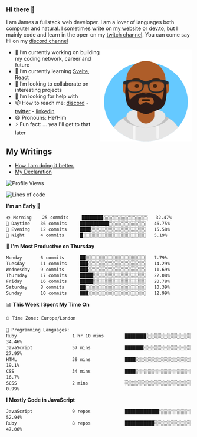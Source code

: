 ### Hi there 👋

I am James a fullstack web developer. I am a lover of languages both computer and natural. I sometimes write on [my website](https://jdhall.dev) or [dev.to](https://dev.to/zefur), but I mainly code and learn in the open on my [twitch channel](https://www.twitch.com/jozuhito). You can come say Hi on my [discord channel](https://discord.gg/sWEHvsBw)



<img align="right" height="250" width="250"  src="/assets/avataaars.png" />

  

- 🔭 I’m currently working on building my coding network, career and future
- 🌱 I’m currently learning [Svelte](https://svelte.dev), [React](https://reactjs.org)
- 👯 I’m looking to collaborate on interesting projects
- 🤔 I’m looking for help with 
- 📫 How to reach me: [discord](https://discord.gg/sWEHvsBw)
                      - [twitter](twitter.com/zefur)
                      - [linkedin](https://linkedin.com/in/j-d-hall)
- 😄 Pronouns: He/Him
- ⚡ Fun fact: ... yea I'll get to that later

## My Writings 
<!-- BLOG-POST-LIST:START -->
- [How I am doing it better.](https://dev.to/zefur/how-i-am-doing-it-better-435)
- [My Declaration](https://dev.to/zefur/my-declaration-1kje)
<!-- BLOG-POST-LIST:END -->

<!--START_SECTION:waka-->
![Profile Views](http://img.shields.io/badge/Profile%20Views-560-blue)

![Lines of code](https://img.shields.io/badge/From%20Hello%20World%20I%27ve%20Written-87842%20lines%20of%20code-blue)

**I'm an Early 🐤** 

```text
🌞 Morning    25 commits     ████████░░░░░░░░░░░░░░░░░   32.47% 
🌆 Daytime    36 commits     ███████████░░░░░░░░░░░░░░   46.75% 
🌃 Evening    12 commits     ████░░░░░░░░░░░░░░░░░░░░░   15.58% 
🌙 Night      4 commits      █░░░░░░░░░░░░░░░░░░░░░░░░   5.19%

```
📅 **I'm Most Productive on Thursday** 

```text
Monday       6 commits      ██░░░░░░░░░░░░░░░░░░░░░░░   7.79% 
Tuesday      11 commits     ███░░░░░░░░░░░░░░░░░░░░░░   14.29% 
Wednesday    9 commits      ███░░░░░░░░░░░░░░░░░░░░░░   11.69% 
Thursday     17 commits     █████░░░░░░░░░░░░░░░░░░░░   22.08% 
Friday       16 commits     █████░░░░░░░░░░░░░░░░░░░░   20.78% 
Saturday     8 commits      ██░░░░░░░░░░░░░░░░░░░░░░░   10.39% 
Sunday       10 commits     ███░░░░░░░░░░░░░░░░░░░░░░   12.99%

```


📊 **This Week I Spent My Time On** 

```text
⌚︎ Time Zone: Europe/London

💬 Programming Languages: 
Ruby                     1 hr 10 mins        ████████░░░░░░░░░░░░░░░░░   34.46% 
JavaScript               57 mins             ███████░░░░░░░░░░░░░░░░░░   27.95% 
HTML                     39 mins             ████░░░░░░░░░░░░░░░░░░░░░   19.1% 
CSS                      34 mins             ████░░░░░░░░░░░░░░░░░░░░░   16.7% 
SCSS                     2 mins              ░░░░░░░░░░░░░░░░░░░░░░░░░   0.99%

```

**I Mostly Code in JavaScript** 

```text
JavaScript               9 repos             █████████████░░░░░░░░░░░░   52.94% 
Ruby                     8 repos             ███████████░░░░░░░░░░░░░░   47.06%

```



<!--END_SECTION:waka-->

